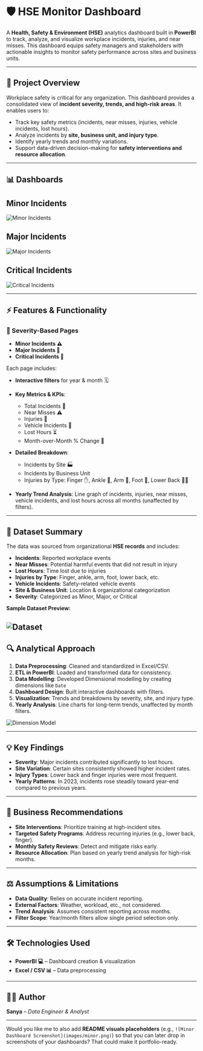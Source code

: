 # 🛡️ HSE Monitor Dashboard

A **Health, Safety & Environment (HSE)** analytics dashboard built in **PowerBI** to track, analyze, and visualize workplace incidents, injuries, and near misses. This dashboard equips safety managers and stakeholders with actionable insights to monitor safety performance across sites and business units. 

---

## 📝 Project Overview

Workplace safety is critical for any organization. This dashboard provides a consolidated view of **incident severity, trends, and high-risk areas**. It enables users to:

* Track key safety metrics (incidents, near misses, injuries, vehicle incidents, lost hours).
* Analyze incidents by **site, business unit, and injury type**.
* Identify yearly trends and monthly variations.
* Support data-driven decision-making for **safety interventions and resource allocation**.

---

## 📊 Dashboards

## Minor Incidents
![Minor Incidents](./docs/hse_dashboard_1.png)


## Major Incidents
![Major Incidents](./docs/hse_dashboard_2.png)


## Critical Incidents
![Critical Incidents](./docs/hse_dashboard_3.png)

---

## ⚡ Features & Functionality

### 📄 Severity-Based Pages

* **Minor Incidents ⚠️**
* **Major Incidents 🔴**
* **Critical Incidents 🛑**

Each page includes:

* **Interactive filters** for year & month 🗓️
* **Key Metrics & KPIs**:

  * Total Incidents 🛑
  * Near Misses ⚠️
  * Injuries 🤕
  * Vehicle Incidents 🚗
  * Lost Hours ⏳
  * Month-over-Month % Change 🔄
* **Detailed Breakdown**:

  * Incidents by Site 🏭
  * Incidents by Business Unit
  * Injuries by Type: Finger ✋, Ankle 🦶, Arm 💪, Foot 🦵, Lower Back 🧍‍♂️
* **Yearly Trend Analysis**: Line graph of incidents, injuries, near misses, vehicle incidents, and lost hours across all months (unaffected by filters).

---

## 📂 Dataset Summary

The data was sourced from organizational **HSE records** and includes:

* **Incidents**: Reported workplace events
* **Near Misses**: Potential harmful events that did not result in injury
* **Lost Hours**: Time lost due to injuries
* **Injuries by Type**: Finger, ankle, arm, foot, lower back, etc.
* **Vehicle Incidents**: Safety-related vehicle events
* **Site & Business Unit**: Location & organizational categorization
* **Severity**: Categorized as Minor, Major, or Critical

**Sample Dataset Preview:**

![Dataset](./docs/hse_sample_dataset.png)
---

## 🔍 Analytical Approach

1. **Data Preprocessing**: Cleaned and standardized in Excel/CSV.
2. **ETL in PowerBI**: Loaded and transformed data for consistency.
2. **Data Modelling**: Developed Dimensional modelling by creating dimensions like `Date`
3. **Dashboard Design**: Built interactive dashboards with filters.
4. **Visualization**: Trends and breakdowns by severity, site, and injury type.
5. **Yearly Analysis**: Line charts for long-term trends, unaffected by month filters.

![Dimension Model](./docs/hse_dimension_model.png)

---

## 💡 Key Findings

* **Severity**: Major incidents contributed significantly to lost hours.
* **Site Variation**: Certain sites consistently showed higher incident rates.
* **Injury Types**: Lower back and finger injuries were most frequent.
* **Yearly Patterns**: In 2023, incidents rose steadily toward year-end compared to previous years.

---

## 📌 Business Recommendations

* **Site Interventions**: Prioritize training at high-incident sites.
* **Targeted Safety Programs**: Address recurring injuries (e.g., lower back, finger).
* **Monthly Safety Reviews**: Detect and mitigate risks early.
* **Resource Allocation**: Plan based on yearly trend analysis for high-risk months.

---

## ⚖️ Assumptions & Limitations

* **Data Quality**: Relies on accurate incident reporting.
* **External Factors**: Weather, workload, etc., not considered.
* **Trend Analysis**: Assumes consistent reporting across months.
* **Filter Scope**: Year/month filters allow single period selection only.

---

## 🛠️ Technologies Used

* **PowerBI 💻** – Dashboard creation & visualization
* **Excel / CSV 📊** – Data preprocessing

---

## 👩‍💻 Author

**Sanya** – *Data Engineer & Analyst*

---

Would you like me to also add **README visuals placeholders** (e.g., `![Minor Dashboard Screenshot](images/minor.png)`) so that you can later drop in screenshots of your dashboards? That could make it portfolio-ready.
